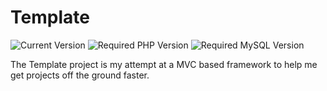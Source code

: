 # Template

![Current Version](https://img.shields.io/badge/Project%20Version-0.0.1-blue.svg "Current Version")
![Required PHP Version](https://img.shields.io/badge/PHP-5.3.3-lightgrey.svg "Required PHP Version")
![Required MySQL Version](https://img.shields.io/badge/MySQL-5.6.15-yellow.svg "Required MySQL Version")

The Template project is my attempt at a MVC based framework to help me get projects off the ground faster.